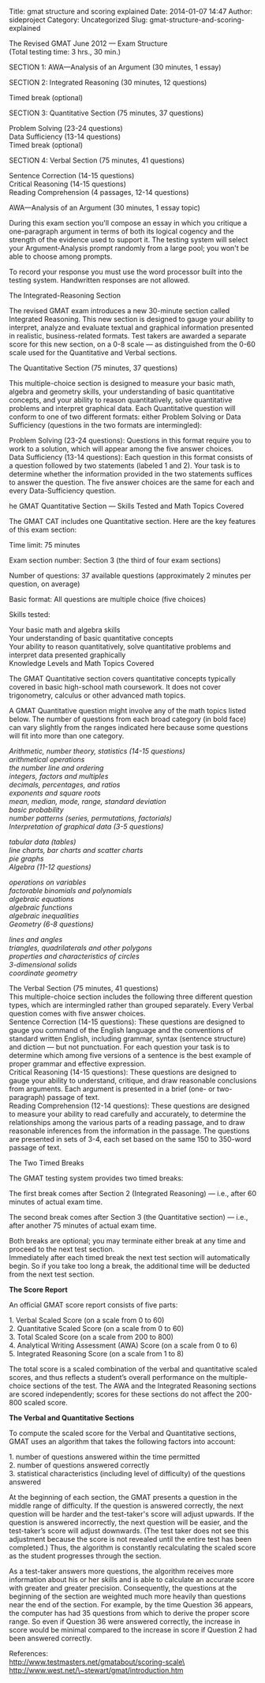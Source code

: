 Title: gmat structure and scoring explained
Date: 2014-01-07 14:47
Author: sideproject
Category: Uncategorized
Slug: gmat-structure-and-scoring-explained

The Revised GMAT June 2012 — Exam Structure\
 (Total testing time: 3 hrs., 30 min.)

SECTION 1: AWA—Analysis of an Argument (30 minutes, 1 essay)

SECTION 2: Integrated Reasoning (30 minutes, 12 questions)

Timed break (optional)

SECTION 3: Quantitative Section (75 minutes, 37 questions)

Problem Solving (23-24 questions)\
 Data Sufficiency (13-14 questions)\
 Timed break (optional)

SECTION 4: Verbal Section (75 minutes, 41 questions)

Sentence Correction (14-15 questions)\
 Critical Reasoning (14-15 questions)\
 Reading Comprehension (4 passages, 12-14 questions)

AWA—Analysis of an Argument (30 minutes, 1 essay topic)

During this exam section you'll compose an essay in which you critique a
one-paragraph argument in terms of both its logical cogency and the
strength of the evidence used to support it. The testing system will
select your Argument-Analysis prompt randomly from a large pool; you
won't be able to choose among prompts.

To record your response you must use the word processor built into the
testing system. Handwritten responses are not allowed.

The Integrated-Reasoning Section

The revised GMAT exam introduces a new 30-minute section called
Integrated Reasoning. This new section is designed to gauge your ability
to interpret, analyze and evaluate textual and graphical information
presented in realistic, business-related formats. Test takers are
awarded a separate score for this new section, on a 0-8 scale — as
distinguished from the 0-60 scale used for the Quantitative and Verbal
sections.

The Quantitative Section (75 minutes, 37 questions)

This multiple-choice section is designed to measure your basic math,
algebra and geometry skills, your understanding of basic quantitative
concepts, and your ability to reason quantitatively, solve quantitative
problems and interpret graphical data. Each Quantitative question will
conform to one of two different formats: either Problem Solving or Data
Sufficiency (questions in the two formats are intermingled):

Problem Solving (23-24 questions): Questions in this format require you
to work to a solution, which will appear among the five answer choices.\
 Data Sufficiency (13-14 questions): Each question in this format
consists of a question followed by two statements (labeled 1 and 2).
Your task is to determine whether the information provided in the two
statements suffices to answer the question. The five answer choices are
the same for each and every Data-Sufficiency question.

he GMAT Quantitative Section — Skills Tested and Math Topics Covered

The GMAT CAT includes one Quantitative section. Here are the key
features of this exam section:

Time limit: 75 minutes

Exam section number: Section 3 (the third of four exam sections)

Number of questions: 37 available questions (approximately 2 minutes per
question, on average)

Basic format: All questions are multiple choice (five choices)

Skills tested:

Your basic math and algebra skills\
 Your understanding of basic quantitative concepts\
 Your ability to reason quantitatively, solve quantitative problems and
interpret data presented graphically\
 Knowledge Levels and Math Topics Covered

The GMAT Quantitative section covers quantitative concepts typically
covered in basic high-school math coursework. It does not cover
trigonometry, calculus or other advanced math topics.

A GMAT Quantitative question might involve any of the math topics listed
below. The number of questions from each broad category (in bold face)
can vary slightly from the ranges indicated here because some questions
will fit into more than one category.

<em>Arithmetic, number theory, statistics (14-15 questions)\
 arithmetical operations\
 the number line and ordering\
 integers, factors and multiples\
 decimals, percentages, and ratios\
 exponents and square roots\
 mean, median, mode, range, standard deviation\
 basic probability\
 number patterns (series, permutations, factorials)\
 Interpretation of graphical data (3-5 questions)

tabular data (tables)\
 line charts, bar charts and scatter charts\
 pie graphs\
 Algebra (11-12 questions)

operations on variables\
 factorable binomials and polynomials\
 algebraic equations\
 algebraic functions\
 algebraic inequalities\
 Geometry (6-8 questions)

lines and angles\
 triangles, quadrilaterals and other polygons\
 properties and characteristics of circles\
 3-dimensional solids\
 coordinate geometry</em>

The Verbal Section (75 minutes, 41 questions)\
 This multiple-choice section includes the following three different
question types, which are intermingled rather than grouped separately.
Every Verbal question comes with five answer choices.\
 Sentence Correction (14-15 questions): These questions are designed to
gauge you command of the English language and the conventions of
standard written English, including grammar, syntax (sentence structure)
and diction — but not punctuation. For each question your task is to
determine which among five versions of a sentence is the best example of
proper grammar and effective expression.\
 Critical Reasoning (14-15 questions): These questions are designed to
gauge your ability to understand, critique, and draw reasonable
conclusions from arguments. Each argument is presented in a brief (one-
or two-paragraph) passage of text.\
 Reading Comprehension (12-14 questions): These questions are designed
to measure your ability to read carefully and accurately, to determine
the relationships among the various parts of a reading passage, and to
draw reasonable inferences from the information in the passage. The
questions are presented in sets of 3-4, each set based on the same 150
to 350-word passage of text.

The Two Timed Breaks

The GMAT testing system provides two timed breaks:

The first break comes after Section 2 (Integrated Reasoning) — i.e.,
after 60 minutes of actual exam time.

The second break comes after Section 3 (the Quantitative section) —
i.e., after another 75 minutes of actual exam time.

Both breaks are optional; you may terminate either break at any time and
proceed to the next test section.\
 Immediately after each timed break the next test section will
automatically begin. So if you take too long a break, the additional
time will be deducted from the next test section.

**The Score Report**

An official GMAT score report consists of five parts:

1\. Verbal Scaled Score (on a scale from 0 to 60)\
 2. Quantitative Scaled Score (on a scale from 0 to 60)\
 3. Total Scaled Score (on a scale from 200 to 800)\
 4. Analytical Writing Assessment (AWA) Score (on a scale from 0 to 6)\
 5. Integrated Reasoning Score (on a scale from 1 to 8)

The total score is a scaled combination of the verbal and quantitative
scaled scores, and thus reflects a student’s overall performance on the
multiple-choice sections of the test. The AWA and the Integrated
Reasoning sections are scored independently; scores for these sections
do not affect the 200-800 scaled score.

**The Verbal and Quantitative Sections**

To compute the scaled score for the Verbal and Quantitative sections,
GMAT uses an algorithm that takes the following factors into account:

1\. number of questions answered within the time permitted\
 2. number of questions answered correctly\
 3. statistical characteristics (including level of difficulty) of the
questions answered

At the beginning of each section, the GMAT presents a question in the
middle range of difficulty. If the question is answered correctly, the
next question will be harder and the test-taker's score will adjust
upwards. If the question is answered incorrectly, the next question will
be easier, and the test-taker’s score will adjust downwards. (The test
taker does not see this adjustment because the score is not revealed
until the entire test has been completed.) Thus, the algorithm is
constantly recalculating the scaled score as the student progresses
through the section.

As a test-taker answers more questions, the algorithm receives more
information about his or her skills and is able to calculate an accurate
score with greater and greater precision. Consequently, the questions at
the beginning of the section are weighted much more heavily than
questions near the end of the section. For example, by the time Question
36 appears, the computer has had 35 questions from which to derive the
proper score range. So even if Question 36 were answered correctly, the
increase in score would be minimal compared to the increase in score if
Question 2 had been answered correctly.

References:\
 http://www.testmasters.net/gmatabout/scoring-scale\
 http://www.west.net/\~stewart/gmat/introduction.htm

